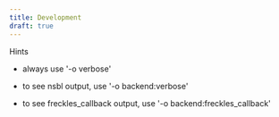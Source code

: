 ```yaml
---
title: Development
draft: true
---
```


Hints

- always use '-o verbose'

- to see nsbl output, use '-o backend:verbose'

- to see freckles_callback output, use '-o backend:freckles_callback'
